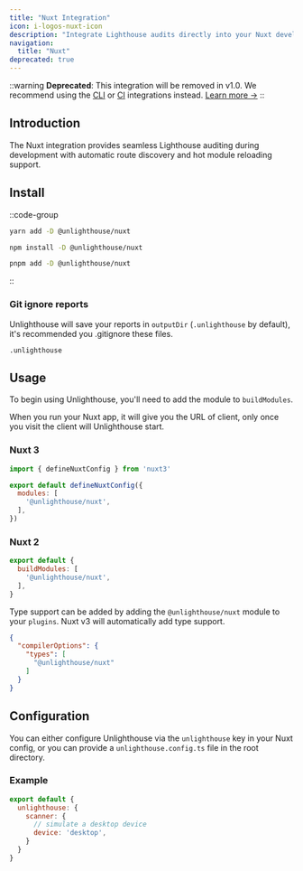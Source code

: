 ```yaml
---
title: "Nuxt Integration"
icon: i-logos-nuxt-icon
description: "Integrate Lighthouse audits directly into your Nuxt development workflow with automatic route discovery."
navigation:
  title: "Nuxt"
deprecated: true
---
```


::warning
**Deprecated**: This integration will be removed in v1.0. We recommend using the [CLI](/integrations/cli) or [CI](/integrations/ci) integrations instead. [Learn more →](/integration-deprecations)
::

## Introduction

The Nuxt integration provides seamless Lighthouse auditing during development with automatic route discovery and hot module reloading support.

## Install

::code-group

```bash [yarn]
yarn add -D @unlighthouse/nuxt
```

```bash [npm]
npm install -D @unlighthouse/nuxt
```

```bash [pnpm]
pnpm add -D @unlighthouse/nuxt
```

::

### Git ignore reports

Unlighthouse will save your reports in `outputDir` (`.unlighthouse` by default),
it's recommended you .gitignore these files.

```
.unlighthouse
```

## Usage

To begin using Unlighthouse, you'll need to add the module to `buildModules`.

When you run your Nuxt app, it will give you the URL of client, only once you visit the client will Unlighthouse start.

### Nuxt 3

```js nuxt.config.ts
import { defineNuxtConfig } from 'nuxt3'

export default defineNuxtConfig({
  modules: [
    '@unlighthouse/nuxt',
  ],
})
```

### Nuxt 2

```js nuxt.config.js
export default {
  buildModules: [
    '@unlighthouse/nuxt',
  ],
}
```

Type support can be added by adding the `@unlighthouse/nuxt` module to your `plugins`. Nuxt v3 will automatically add type support.

```json tsconfig.json
{
  "compilerOptions": {
    "types": [
      "@unlighthouse/nuxt"
    ]
  }
}
```

## Configuration

You can either configure Unlighthouse via the `unlighthouse` key in your Nuxt config, or you can provide a `unlighthouse.config.ts` file
in the root directory.

### Example

```js nuxt.config.js
export default {
  unlighthouse: {
    scanner: {
      // simulate a desktop device
      device: 'desktop',
    }
  }
}
```
